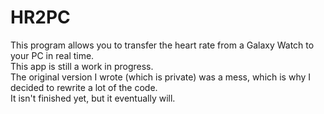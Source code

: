# HR2PC
This program allows you to transfer the heart rate from a Galaxy Watch to your PC in real time.  
This app is still a work in progress.  
The original version I wrote (which is private) was a mess, which is why I decided to rewrite a lot of the code.  
It isn't finished yet, but it eventually will.